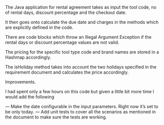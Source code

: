 The Java application for rental agreement takes as input the tool code, no of rental days, discount percentage and the checkout date. 

It then goes onto calculate the due date and charges in the methods which are explicitly defined in the code. 

There are code blocks which throw an Illegal Argument Exception if the rental days or discount percentage values are not valid. 

The pricing for the specific tool type code and brand names are stored in a Hashmap accordingly. 

The isHoliday method takes into account the two holidays specified in the requirement document and calculates the price accordingly.  

Improvements. 

I had spent only a few hours on this code but given a little bit more time I would add the following 

— Make the date configurable in the input parameters. Right now it’s set to be only today. 
— Add unit tests to cover all the scenarios as mentioned in the document to make sure the tests are working. 


